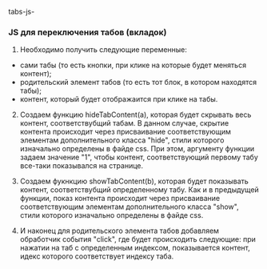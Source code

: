tabs-js-

### JS для переключения табов (вкладок)

1. Необходимо получить следующие переменные: 

* сами табы (то есть кнопки, при клике на которые будет меняться контент);
* родительский элемент табов (то есть тот блок, в котором находятся табы);
* контент, который будет отображаится при клике на табы.

2. Создаем функцию hideTabContent(a), которая будет скрывать весь контент, соответствубщий табам. В данном случае, скрытие контента происходит через присваивание соответствующим элементам дополнительного класса "hide", стили которого изначально определены в файде css.
При этом, аргументу функции задаем значение "1", чтобы контент, соответствующий первому табу все-таки показывался на странице.

3. Создаем фукнкцию showTabContent(b), которая будет показывать контент, соответствубщий определенному табу. Как и в предыдущей функции, показ контента происходит через присваивание соответствующим элементам дополнительного класса "show", стили которого изначально определены в файде css.

4. И наконец для родительского элемента табов добавляем обработчик события "click", где будет происходить следующие: при нажатии на таб с определенным индексом, показывается контент, идекс которого соответствует индексу таба.
